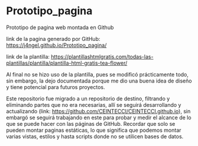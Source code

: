# Prototipo_pagina
Prototipo de pagina web montada en Github

link de la pagina generado por GitHub: https://j4ngel.github.io/Prototipo_pagina/

link de la plantilla: https://plantillashtmlgratis.com/todas-las-plantillas/plantilla/plantilla-html-gratis-tea-flower/

Al final no se hizo uso de la plantilla, pues se modificó prácticamente todo, sin embargo, la dejo documentada porque me dio una buena idea de diseño y tiene potencial para futuros proyectos.

Este repositorio fue migrado a un repositorio de destino, filtrando y eliminando partes que no era necesarias, allí se seguirá desarrollando y actualizando (link: https://github.com/CEINTECCI/CEINTECCI.github.io), sin embargó se seguirá trabajando en este para probar y medir el alcance de lo que se puede hacer con las páginas de GitHub. Recordar que solo se pueden montar paginas estáticas, lo que significa que podemos montar varias vistas, estilos y hasta scripts donde no se utilicen bases de datos.
